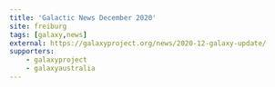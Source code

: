 ```yaml
---
title: 'Galactic News December 2020'
site: freiburg
tags: [galaxy,news]
external: https://galaxyproject.org/news/2020-12-galaxy-update/
supporters:
    - galaxyproject
    - galaxyaustralia
---
```

